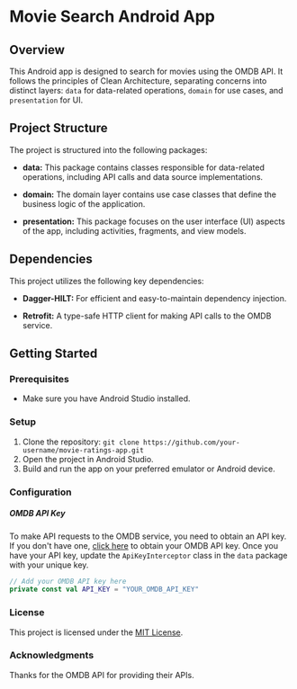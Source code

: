 # Movie Search Android App

## Overview

This Android app is designed to search for movies using the OMDB API. It follows the principles of Clean Architecture, separating concerns into distinct layers: `data` for data-related operations, `domain` for use cases, and `presentation` for UI.

## Project Structure

The project is structured into the following packages:

- **data:** This package contains classes responsible for data-related operations, including API calls and data source implementations.

- **domain:** The domain layer contains use case classes that define the business logic of the application.

- **presentation:** This package focuses on the user interface (UI) aspects of the app, including activities, fragments, and view models.

## Dependencies

This project utilizes the following key dependencies:

- **Dagger-HILT:** For efficient and easy-to-maintain dependency injection.

- **Retrofit:** A type-safe HTTP client for making API calls to the OMDB service.

## Getting Started

### Prerequisites

- Make sure you have Android Studio installed.

### Setup

1. Clone the repository:
   `git clone https://github.com/your-username/movie-ratings-app.git`
2. Open the project in Android Studio.
3. Build and run the app on your preferred emulator or Android device.

### Configuration
##### OMDB API Key
To make API requests to the OMDB service, you need to obtain an API key. If you don't have one, [click here](https://www.omdbapi.com/apikey.aspx) to obtain your OMDB API key. Once you have your API key, update the `ApiKeyInterceptor` class in the `data` package with your unique key.

```kotlin
// Add your OMDB API key here
private const val API_KEY = "YOUR_OMDB_API_KEY" 
```
### License

This project is licensed under the [MIT License](LICENSE).

### Acknowledgments
Thanks for the OMDB API for providing their APIs.